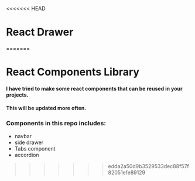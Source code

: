 <<<<<<< HEAD
# React Drawer
=======
# React Components Library

#### I have tried to make some react components that can be reused in your projects.
#### This will be updated more often.

### Components in this repo includes:

* navbar
* side drawer
* Tabs component
* accordion

>>>>>>> edda2a50d9b3529533dec88f57f82051efe89129
